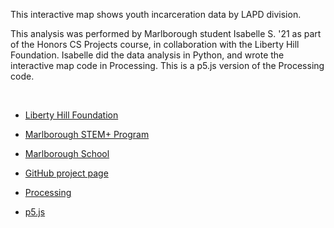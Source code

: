 
<script src="p5/p5.min.js"></script>
<script src="interactive_map.js"></script>

This interactive map shows youth incarceration data by LAPD division.

This analysis was performed by Marlborough student Isabelle S. '21 as part of
the Honors CS Projects course, in collaboration with the Liberty Hill
Foundation.  Isabelle did the data analysis in Python, and wrote the
interactive map code in Processing.  This is a p5.js version of the Processing
code.


<center>
<main></main>
</center>

<br/>


* [Liberty Hill Foundation](https://www.libertyhill.org/)
* [Marlborough STEM+ Program](http://stem.marlborough.org)
* [Marlborough School](http://marlborough.org)

* [GitHub project page](https://github.com/dkessner/YouthIncarceration)
* [Processing](https://processing.org/)
* [p5.js](https://p5js.org/) 
